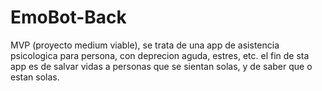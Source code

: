 # EmoBot-Back
MVP (proyecto medium viable), se trata de una app de asistencia psicologica para persona, con deprecion aguda, estres, etc. el fin de sta app es de salvar vidas a personas que se sientan solas, y de saber que o estan solas. 
